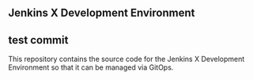 
## Jenkins X Development Environment
## test commit 

This repository contains the source code for the Jenkins X Development Environment so that it can be managed via GitOps.
